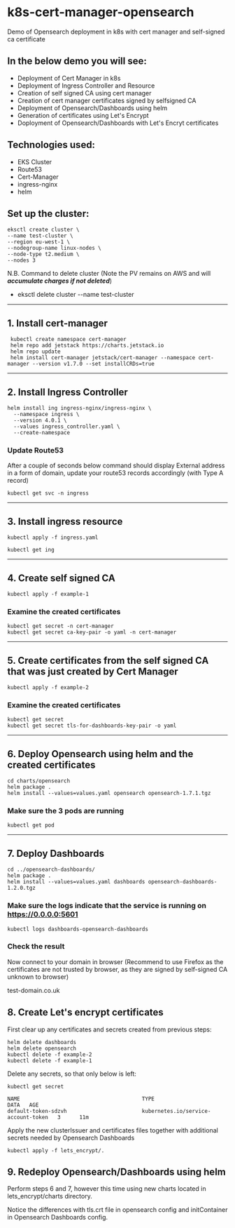 # k8s-cert-manager-opensearch
Demo of Opensearch deployment in k8s with cert manager and self-signed ca certificate

## In the below demo you will see:
 - Deployment of Cert Manager in k8s
 - Deployment of Ingress Controller and Resource
 - Creation of self signed CA using cert manager
 - Creation of cert manager certificates signed by selfsigned CA
 - Deployment of Opensearch/Dashboards using helm
 - Generation of certificates using Let's Encrypt
 - Doployment of Opensearch/Dashboards with Let's Encryt certificates

## Technologies used:
 - EKS Cluster
 - Route53
 - Cert-Manager
 - ingress-nginx
 - helm

## Set up the cluster:
```
eksctl create cluster \
--name test-cluster \
--region eu-west-1 \
--nodegroup-name linux-nodes \
--node-type t2.medium \
--nodes 3
```
N.B. Command to delete cluster (Note the PV remains on AWS and will ***accumulate charges if not deleted***)
- eksctl delete cluster --name test-cluster

---


## 1. Install cert-manager
```
 kubectl create namespace cert-manager
 helm repo add jetstack https://charts.jetstack.io
 helm repo update
 helm install cert-manager jetstack/cert-manager --namespace cert-manager --version v1.7.0 --set installCRDs=true
```
---

## 2. Install Ingress Controller
```
helm install ing ingress-nginx/ingress-nginx \
  --namespace ingress \
  --version 4.0.1 \
  --values ingress_controller.yaml \
  --create-namespace
```

### Update Route53
After a couple of seconds below command should display External address in a form of domain, update your route53 records accordingly (with Type A record)

```
kubectl get svc -n ingress
```

---

## 3. Install ingress resource
```
kubectl apply -f ingress.yaml

kubectl get ing
```
---

## 4. Create self signed CA

```
kubectl apply -f example-1
```

### Examine the created certificates
```
kubectl get secret -n cert-manager
kubectl get secret ca-key-pair -o yaml -n cert-manager
```
---

## 5. Create certificates from the self signed CA that was just created by Cert Manager

```
kubectl apply -f example-2
```

### Examine the created certificates

```
kubectl get secret
kubectl get secret tls-for-dashboards-key-pair -o yaml
```
---

## 6. Deploy Opensearch using helm and the created certificates 
```
cd charts/opensearch
helm package .
helm install --values=values.yaml opensearch opensearch-1.7.1.tgz
```
### Make sure the 3 pods are running

```
kubectl get pod
```
---

## 7. Deploy Dashboards
```
cd ../opensearch-dashboards/
helm package .
helm install --values=values.yaml dashboards opensearch-dashboards-1.2.0.tgz
```
### Make sure the logs indicate that the service is running on https://0.0.0.0:5601

```
kubectl logs dashboards-opensearch-dashboards
```

### Check the result
Now connect to your domain in browser (Recommend to use Firefox as the certificates are not trusted by browser, as they are signed by self-signed CA unknown to browser)

test-domain.co.uk

## 8. Create Let's encrypt certificates

First clear up any certificates and secrets created from previous steps:
```
helm delete dashboards
helm delete opensearch
kubectl delete -f example-2
kubectl delete -f example-1
```
Delete any secrets, so that only below is left:
```
kubectl get secret

NAME                                       TYPE                                  DATA   AGE
default-token-sdzvh                        kubernetes.io/service-account-token   3      11m
```
Apply the new clusterIssuer and certificates files together with additional secrets needed by Opensearch Dashboards
```
kubectl apply -f lets_encrypt/.
```
## 9. Redeploy Opensearch/Dashboards using helm

Perform steps 6 and 7, however this time using new charts located in lets_encrypt/charts directory.

Notice the differences with tls.crt file in opensearch config and initContainer in Opensearch Dashboards config.





